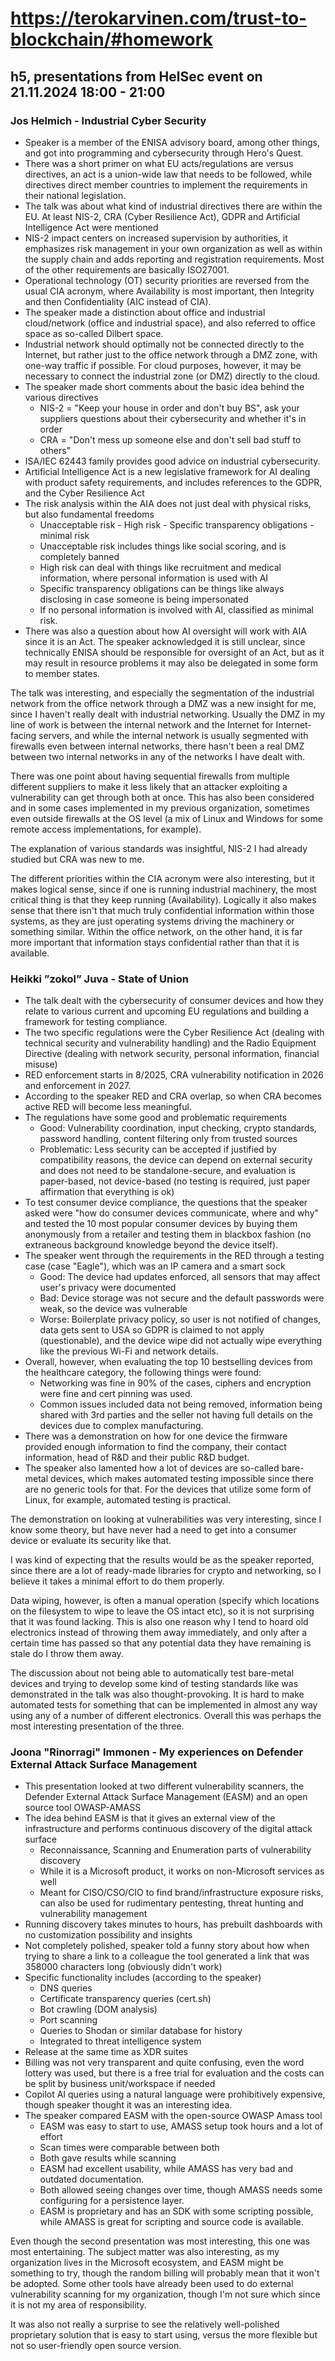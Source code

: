 # https://terokarvinen.com/trust-to-blockchain/#homework
## h5, presentations from HelSec event on 21.11.2024 18:00 - 21:00
### Jos Helmich - Industrial Cyber Security

* Speaker is a member of the ENISA advisory board, among other things, and got into programming and cybersecurity through Hero's Quest.
* There was a short primer on what EU acts/regulations are versus directives, an act is a union-wide law that needs to be followed, while directives direct member countries to implement the requirements in their national legislation.
* The talk was about what kind of industrial directives there are within the EU. At least NIS-2, CRA (Cyber Resilience Act), GDPR and Artificial Intelligence Act were mentioned
* NIS-2 impact centers on increased supervision by authorities, it emphasizes risk management in your own organization as well as within the supply chain and adds reporting and registration requirements. Most of the other requirements are basically ISO27001.
* Operational technology (OT) security priorities are reversed from the usual CIA acronym, where Availability is most important, then Integrity and then Confidentiality (AIC instead of CIA).
* The speaker made a distinction about office and industrial cloud/network (office and industrial space), and also referred to office space as so-called Dilbert space.
* Industrial network should optimally not be connected directly to the Internet, but rather just to the office network through a DMZ zone, with one-way traffic if possible. For cloud purposes, however, it may be necessary to connect the industrial zone (or DMZ) directly to the cloud.
* The speaker made short comments about the basic idea behind the various directives
  * NIS-2 = "Keep your house in order and don't buy BS", ask your suppliers questions about their cybersecurity and whether it's in order
  * CRA = "Don't mess up someone else and don't sell bad stuff to others"
* ISA/IEC 62443 family provides good advice on industrial cybersecurity.
* Artificial Intelligence Act is a new legislative framework for AI dealing with product safety requirements, and includes references to the GDPR, and the Cyber Resilience Act
* The risk analysis within the AIA does not just deal with physical risks, but also fundamental freedoms
  * Unacceptable risk - High risk - Specific transparency obligations - minimal risk
  * Unacceptable risk includes things like social scoring, and is completely banned
  * High risk can deal with things like recruitment and medical information, where personal information is used with AI
  * Specific transparency obligations can be things like always disclosing in case someone is being impersonated
  * If no personal information is involved with AI, classified as minimal risk.
* There was also a question about how AI oversight will work with AIA since it is an Act. The speaker acknowledged it is still unclear, since technically ENISA should be responsible for oversight of an Act, but as it may result in resource problems it may also be delegated in some form to member states. 

The talk was interesting, and especially the segmentation of the industrial network from the office network through a DMZ was a new insight for me, since I haven't really dealt with industrial networking. Usually the DMZ in my line of work is between the internal network and the Internet for Internet-facing servers, and while the internal network is usually segmented with firewalls even between internal networks, there hasn't been a real DMZ between two internal networks in any of the networks I have dealt with.

There was one point about having sequential firewalls from multiple different suppliers to make it less likely that an attacker exploiting a vulnerability can get through both at once. This has also been considered and in some cases implemented in my previous organization, sometimes even outside firewalls at the OS level (a mix of Linux and Windows for some remote access implementations, for example).

The explanation of various standards was insightful, NIS-2 I had already studied but CRA was new to me.

The different priorities within the CIA acronym were also interesting, but it makes logical sense, since if one is running industrial machinery, the most critical thing is that they keep running (Availability). Logically it also makes sense that there isn't that much truly confidential information within those systems, as they are just operating systems driving the machinery or something similar. Within the office network, on the other hand, it is far more important that information stays confidential rather than that it is available.

### Heikki ”zokol” Juva - State of Union

* The talk dealt with the cybersecurity of consumer devices and how they relate to various current and upcoming EU regulations and building a framework for testing compliance.
* The two specific regulations were the Cyber Resilience Act (dealing with technical security and vulnerability handling) and the Radio Equipment Directive (dealing with network security, personal information, financial misuse)
* RED enforcement starts in 8/2025, CRA vulnerability notification in 2026 and enforcement in 2027.
* According to the speaker RED and CRA overlap, so when CRA becomes active RED will become less meaningful.
* The regulations have some good and problematic requirements
  * Good: Vulnerability coordination, input checking, crypto standards, password handling, content filtering only from trusted sources
  * Problematic: Less security can be accepted if justified by compatibility reasons, the device can depend on external security and does not need to be standalone-secure, and evaluation is paper-based, not device-based (no testing is required, just paper affirmation that everything is ok) 
* To test consumer device compliance, the questions that the speaker asked were "how do consumer devices communicate, where and why" and tested the 10 most popular consumer devices by buying them anonymously from a retailer and testing them in blackbox fashion (no extraneous background knowledge beyond the device itself).
* The speaker went through the requirements in the RED through a testing case (case "Eagle"), which was an IP camera and a smart sock
  * Good: The device had updates enforced, all sensors that may affect user's privacy were documented
  * Bad: Device storage was not secure and the default passwords were weak, so the device was vulnerable
  * Worse: Boilerplate privacy policy, so user is not notified of changes, data gets sent to USA so GDPR is claimed to not apply (questionable), and the device wipe did not actually wipe everything like the previous Wi-Fi and network details.
* Overall, however, when evaluating the top 10 bestselling devices from the healthcare category, the following things were found:
  * Networking was fine in 90% of the cases, ciphers and encryption were fine and cert pinning was used.
  * Common issues included data not being removed, information being shared with 3rd parties and the seller not having full details on the devices due to complex manufacturing.
* There was a demonstration on how for one device the firmware provided enough information to find the company, their contact information, head of R&D and their public R&D budget.
* The speaker also lamented how a lot of devices are so-called bare-metal devices, which makes automated testing impossible since there are no generic tools for that. For the devices that utilize some form of Linux, for example, automated testing is practical.

The demonstration on looking at vulnerabilities was very interesting, since I know some theory, but have never had a need to get into a consumer device or evaluate its security like that.

I was kind of expecting that the results would be as the speaker reported, since there are a lot of ready-made libraries for crypto and networking, so I believe it takes a minimal effort to do them properly.

Data wiping, however, is often a manual operation (specify which locations on the filesystem to wipe to leave the OS intact etc), so it is not surprising that it was found lacking. This is also one reason why I tend to hoard old electronics instead of throwing them away immediately, and only after a certain time has passed so that any potential data they have remaining is stale do I throw them away.

The discussion about not being able to automatically test bare-metal devices and trying to develop some kind of testing standards like was demonstrated in the talk was also thought-provoking. It is hard to make automated tests for something that can be implemented in almost any way using any of a number of different electronics.
Overall this was perhaps the most interesting presentation of the three.

### Joona "Rinorragi" Immonen - My experiences on Defender External Attack Surface Management

* This presentation looked at two different vulnerability scanners, the Defender External Attack Surface Management (EASM) and an open source tool OWASP-AMASS
* The idea behind EASM is that it gives an external view of the infrastructure and performs continuous discovery of the digital attack surface
  * Reconnaissance, Scanning and Enumeration parts of vulnerability discovery
  * While it is a Microsoft product, it works on non-Microsoft services as well
  * Meant for CISO/CSO/CIO to find brand/infrastructure exposure risks, can also be used for rudimentary pentesting, threat hunting and vulnerability management
* Running discovery takes minutes to hours, has prebuilt dashboards with no customization possibility and insights
* Not completely polished, speaker told a funny story about how when trying to share a link to a colleague the tool generated a link that was 358000 characters long (obviously didn't work)
* Specific functionality includes (according to the speaker)
  * DNS queries
  * Certificate transparency queries (cert.sh)
  * Bot crawling (DOM analysis)
  * Port scanning
  * Queries to Shodan or similar database for history
  * Integrated to threat intelligence system
* Release at the same time as XDR suites
* Billing was not very transparent and quite confusing, even the word lottery was used, but there is a free trial for evaluation and the costs can be split by business unit/workspace if needed
* Copilot AI queries using a natural language were prohibitively expensive, though speaker thought it was an interesting idea.
* The speaker compared EASM with the open-source OWASP Amass tool
  * EASM was easy to start to use, AMASS setup took hours and a lot of effort
  * Scan times were comparable between both
  * Both gave results while scanning
  * EASM had excellent usability, while AMASS has very bad and outdated documentation.
  * Both allowed seeing changes over time, though AMASS needs some configuring for a persistence layer.
  * EASM is proprietary and has an SDK with some scripting possible, while AMASS is great for scripting and source code is available.
 
Even though the second presentation was most interesting, this one was most entertaining. The subject matter was also interesting, as my organization lives in the Microsoft ecosystem, and EASM might be something to try, though the random billing will probably mean that it won't be adopted. Some other tools have already been used to do external vulnerability scanning for my organization, though I'm not sure which since it is not my area of responsibility.

It was also not really a surprise to see the relatively well-polished proprietary solution that is easy to start using, versus the more flexible but not so user-friendly open source version.
